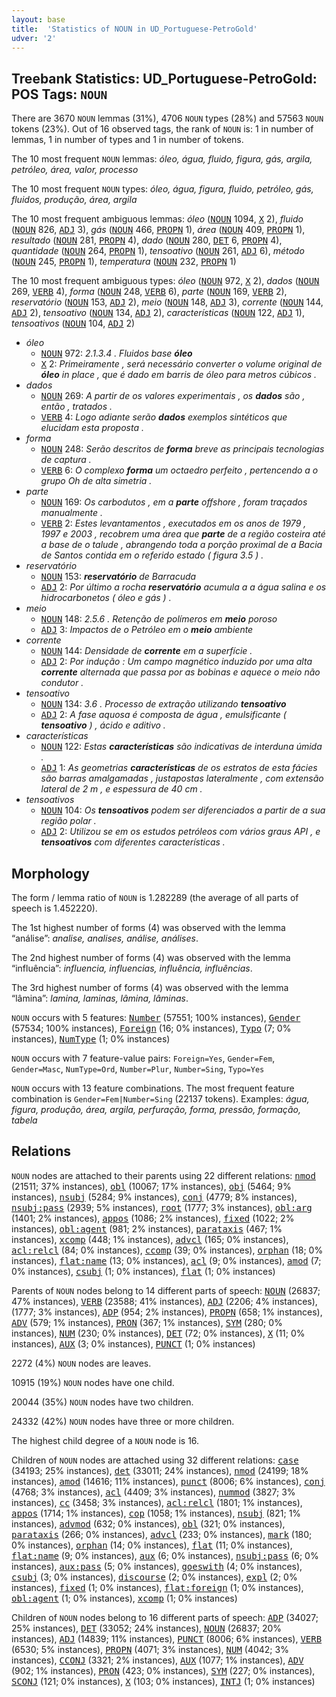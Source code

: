 ```yaml
---
layout: base
title:  'Statistics of NOUN in UD_Portuguese-PetroGold'
udver: '2'
---
```


## Treebank Statistics: UD_Portuguese-PetroGold: POS Tags: `NOUN`

There are 3670 `NOUN` lemmas (31%), 4706 `NOUN` types (28%) and 57563 `NOUN` tokens (23%).
Out of 16 observed tags, the rank of `NOUN` is: 1 in number of lemmas, 1 in number of types and 1 in number of tokens.

The 10 most frequent `NOUN` lemmas: <em>óleo, água, fluido, figura, gás, argila, petróleo, área, valor, processo</em>

The 10 most frequent `NOUN` types:  <em>óleo, água, figura, fluido, petróleo, gás, fluidos, produção, área, argila</em>

The 10 most frequent ambiguous lemmas: <em>óleo</em> (<tt><a href="pt_petrogold-pos-NOUN.html">NOUN</a></tt> 1094, <tt><a href="pt_petrogold-pos-X.html">X</a></tt> 2), <em>fluido</em> (<tt><a href="pt_petrogold-pos-NOUN.html">NOUN</a></tt> 826, <tt><a href="pt_petrogold-pos-ADJ.html">ADJ</a></tt> 3), <em>gás</em> (<tt><a href="pt_petrogold-pos-NOUN.html">NOUN</a></tt> 466, <tt><a href="pt_petrogold-pos-PROPN.html">PROPN</a></tt> 1), <em>área</em> (<tt><a href="pt_petrogold-pos-NOUN.html">NOUN</a></tt> 409, <tt><a href="pt_petrogold-pos-PROPN.html">PROPN</a></tt> 1), <em>resultado</em> (<tt><a href="pt_petrogold-pos-NOUN.html">NOUN</a></tt> 281, <tt><a href="pt_petrogold-pos-PROPN.html">PROPN</a></tt> 4), <em>dado</em> (<tt><a href="pt_petrogold-pos-NOUN.html">NOUN</a></tt> 280, <tt><a href="pt_petrogold-pos-DET.html">DET</a></tt> 6, <tt><a href="pt_petrogold-pos-PROPN.html">PROPN</a></tt> 4), <em>quantidade</em> (<tt><a href="pt_petrogold-pos-NOUN.html">NOUN</a></tt> 264, <tt><a href="pt_petrogold-pos-PROPN.html">PROPN</a></tt> 1), <em>tensoativo</em> (<tt><a href="pt_petrogold-pos-NOUN.html">NOUN</a></tt> 261, <tt><a href="pt_petrogold-pos-ADJ.html">ADJ</a></tt> 6), <em>método</em> (<tt><a href="pt_petrogold-pos-NOUN.html">NOUN</a></tt> 245, <tt><a href="pt_petrogold-pos-PROPN.html">PROPN</a></tt> 1), <em>temperatura</em> (<tt><a href="pt_petrogold-pos-NOUN.html">NOUN</a></tt> 232, <tt><a href="pt_petrogold-pos-PROPN.html">PROPN</a></tt> 1)

The 10 most frequent ambiguous types:  <em>óleo</em> (<tt><a href="pt_petrogold-pos-NOUN.html">NOUN</a></tt> 972, <tt><a href="pt_petrogold-pos-X.html">X</a></tt> 2), <em>dados</em> (<tt><a href="pt_petrogold-pos-NOUN.html">NOUN</a></tt> 269, <tt><a href="pt_petrogold-pos-VERB.html">VERB</a></tt> 4), <em>forma</em> (<tt><a href="pt_petrogold-pos-NOUN.html">NOUN</a></tt> 248, <tt><a href="pt_petrogold-pos-VERB.html">VERB</a></tt> 6), <em>parte</em> (<tt><a href="pt_petrogold-pos-NOUN.html">NOUN</a></tt> 169, <tt><a href="pt_petrogold-pos-VERB.html">VERB</a></tt> 2), <em>reservatório</em> (<tt><a href="pt_petrogold-pos-NOUN.html">NOUN</a></tt> 153, <tt><a href="pt_petrogold-pos-ADJ.html">ADJ</a></tt> 2), <em>meio</em> (<tt><a href="pt_petrogold-pos-NOUN.html">NOUN</a></tt> 148, <tt><a href="pt_petrogold-pos-ADJ.html">ADJ</a></tt> 3), <em>corrente</em> (<tt><a href="pt_petrogold-pos-NOUN.html">NOUN</a></tt> 144, <tt><a href="pt_petrogold-pos-ADJ.html">ADJ</a></tt> 2), <em>tensoativo</em> (<tt><a href="pt_petrogold-pos-NOUN.html">NOUN</a></tt> 134, <tt><a href="pt_petrogold-pos-ADJ.html">ADJ</a></tt> 2), <em>características</em> (<tt><a href="pt_petrogold-pos-NOUN.html">NOUN</a></tt> 122, <tt><a href="pt_petrogold-pos-ADJ.html">ADJ</a></tt> 1), <em>tensoativos</em> (<tt><a href="pt_petrogold-pos-NOUN.html">NOUN</a></tt> 104, <tt><a href="pt_petrogold-pos-ADJ.html">ADJ</a></tt> 2)


* <em>óleo</em>
  * <tt><a href="pt_petrogold-pos-NOUN.html">NOUN</a></tt> 972: <em>2.1.3.4 . Fluidos base <b>óleo</b></em>
  * <tt><a href="pt_petrogold-pos-X.html">X</a></tt> 2: <em>Primeiramente , será necessário converter o volume original de <b>óleo</b> in place , que é dado em barris de óleo para metros cúbicos .</em>
* <em>dados</em>
  * <tt><a href="pt_petrogold-pos-NOUN.html">NOUN</a></tt> 269: <em>A partir de os valores experimentais , os <b>dados</b> são , então , tratados .</em>
  * <tt><a href="pt_petrogold-pos-VERB.html">VERB</a></tt> 4: <em>Logo adiante serão <b>dados</b> exemplos sintéticos que elucidam esta proposta .</em>
* <em>forma</em>
  * <tt><a href="pt_petrogold-pos-NOUN.html">NOUN</a></tt> 248: <em>Serão descritos de <b>forma</b> breve as principais tecnologias de captura .</em>
  * <tt><a href="pt_petrogold-pos-VERB.html">VERB</a></tt> 6: <em>O complexo <b>forma</b> um octaedro perfeito , pertencendo a o grupo Oh de alta simetria .</em>
* <em>parte</em>
  * <tt><a href="pt_petrogold-pos-NOUN.html">NOUN</a></tt> 169: <em>Os carbodutos , em a <b>parte</b> offshore , foram traçados manualmente .</em>
  * <tt><a href="pt_petrogold-pos-VERB.html">VERB</a></tt> 2: <em>Estes levantamentos , executados em os anos de 1979 , 1997 e 2003 , recobrem uma área que <b>parte</b> de a região costeira até a base de o talude , abrangendo toda a porção proximal de a Bacia de Santos contida em o referido estado ( figura 3.5 ) .</em>
* <em>reservatório</em>
  * <tt><a href="pt_petrogold-pos-NOUN.html">NOUN</a></tt> 153: <em><b>reservatório</b> de Barracuda</em>
  * <tt><a href="pt_petrogold-pos-ADJ.html">ADJ</a></tt> 2: <em>Por último a rocha <b>reservatório</b> acumula a a água salina e os hidrocarbonetos ( óleo e gás ) .</em>
* <em>meio</em>
  * <tt><a href="pt_petrogold-pos-NOUN.html">NOUN</a></tt> 148: <em>2.5.6 . Retenção de polímeros em <b>meio</b> poroso</em>
  * <tt><a href="pt_petrogold-pos-ADJ.html">ADJ</a></tt> 3: <em>Impactos de o Petróleo em o <b>meio</b> ambiente</em>
* <em>corrente</em>
  * <tt><a href="pt_petrogold-pos-NOUN.html">NOUN</a></tt> 144: <em>Densidade de <b>corrente</b> em a superfície .</em>
  * <tt><a href="pt_petrogold-pos-ADJ.html">ADJ</a></tt> 2: <em>Por indução : Um campo magnético induzido por uma alta <b>corrente</b> alternada que passa por as bobinas e aquece o meio não condutor .</em>
* <em>tensoativo</em>
  * <tt><a href="pt_petrogold-pos-NOUN.html">NOUN</a></tt> 134: <em>3.6 . Processo de extração utilizando <b>tensoativo</b></em>
  * <tt><a href="pt_petrogold-pos-ADJ.html">ADJ</a></tt> 2: <em>A fase aquosa é composta de água , emulsificante ( <b>tensoativo</b> ) , ácido e aditivo .</em>
* <em>características</em>
  * <tt><a href="pt_petrogold-pos-NOUN.html">NOUN</a></tt> 122: <em>Estas <b>características</b> são indicativas de interduna úmida .</em>
  * <tt><a href="pt_petrogold-pos-ADJ.html">ADJ</a></tt> 1: <em>As geometrias <b>características</b> de os estratos de esta fácies são barras amalgamadas , justapostas lateralmente , com extensão lateral de 2 m , e espessura de 40 cm .</em>
* <em>tensoativos</em>
  * <tt><a href="pt_petrogold-pos-NOUN.html">NOUN</a></tt> 104: <em>Os <b>tensoativos</b> podem ser diferenciados a partir de a sua região polar .</em>
  * <tt><a href="pt_petrogold-pos-ADJ.html">ADJ</a></tt> 2: <em>Utilizou se em os estudos petróleos com vários graus API , e <b>tensoativos</b> com diferentes características .</em>

## Morphology

The form / lemma ratio of `NOUN` is 1.282289 (the average of all parts of speech is 1.452220).

The 1st highest number of forms (4) was observed with the lemma “análise”: <em>analise, analises, análise, análises</em>.

The 2nd highest number of forms (4) was observed with the lemma “influência”: <em>influencia, influencias, influência, influências</em>.

The 3rd highest number of forms (4) was observed with the lemma “lâmina”: <em>lamina, laminas, lâmina, lâminas</em>.

`NOUN` occurs with 5 features: <tt><a href="pt_petrogold-feat-Number.html">Number</a></tt> (57551; 100% instances), <tt><a href="pt_petrogold-feat-Gender.html">Gender</a></tt> (57534; 100% instances), <tt><a href="pt_petrogold-feat-Foreign.html">Foreign</a></tt> (16; 0% instances), <tt><a href="pt_petrogold-feat-Typo.html">Typo</a></tt> (7; 0% instances), <tt><a href="pt_petrogold-feat-NumType.html">NumType</a></tt> (1; 0% instances)

`NOUN` occurs with 7 feature-value pairs: `Foreign=Yes`, `Gender=Fem`, `Gender=Masc`, `NumType=Ord`, `Number=Plur`, `Number=Sing`, `Typo=Yes`

`NOUN` occurs with 13 feature combinations.
The most frequent feature combination is `Gender=Fem|Number=Sing` (22137 tokens).
Examples: <em>água, figura, produção, área, argila, perfuração, forma, pressão, formação, tabela</em>


## Relations

`NOUN` nodes are attached to their parents using 22 different relations: <tt><a href="pt_petrogold-dep-nmod.html">nmod</a></tt> (21511; 37% instances), <tt><a href="pt_petrogold-dep-obl.html">obl</a></tt> (10067; 17% instances), <tt><a href="pt_petrogold-dep-obj.html">obj</a></tt> (5464; 9% instances), <tt><a href="pt_petrogold-dep-nsubj.html">nsubj</a></tt> (5284; 9% instances), <tt><a href="pt_petrogold-dep-conj.html">conj</a></tt> (4779; 8% instances), <tt><a href="pt_petrogold-dep-nsubj-pass.html">nsubj:pass</a></tt> (2939; 5% instances), <tt><a href="pt_petrogold-dep-root.html">root</a></tt> (1777; 3% instances), <tt><a href="pt_petrogold-dep-obl-arg.html">obl:arg</a></tt> (1401; 2% instances), <tt><a href="pt_petrogold-dep-appos.html">appos</a></tt> (1086; 2% instances), <tt><a href="pt_petrogold-dep-fixed.html">fixed</a></tt> (1022; 2% instances), <tt><a href="pt_petrogold-dep-obl-agent.html">obl:agent</a></tt> (981; 2% instances), <tt><a href="pt_petrogold-dep-parataxis.html">parataxis</a></tt> (467; 1% instances), <tt><a href="pt_petrogold-dep-xcomp.html">xcomp</a></tt> (448; 1% instances), <tt><a href="pt_petrogold-dep-advcl.html">advcl</a></tt> (165; 0% instances), <tt><a href="pt_petrogold-dep-acl-relcl.html">acl:relcl</a></tt> (84; 0% instances), <tt><a href="pt_petrogold-dep-ccomp.html">ccomp</a></tt> (39; 0% instances), <tt><a href="pt_petrogold-dep-orphan.html">orphan</a></tt> (18; 0% instances), <tt><a href="pt_petrogold-dep-flat-name.html">flat:name</a></tt> (13; 0% instances), <tt><a href="pt_petrogold-dep-acl.html">acl</a></tt> (9; 0% instances), <tt><a href="pt_petrogold-dep-amod.html">amod</a></tt> (7; 0% instances), <tt><a href="pt_petrogold-dep-csubj.html">csubj</a></tt> (1; 0% instances), <tt><a href="pt_petrogold-dep-flat.html">flat</a></tt> (1; 0% instances)

Parents of `NOUN` nodes belong to 14 different parts of speech: <tt><a href="pt_petrogold-pos-NOUN.html">NOUN</a></tt> (26837; 47% instances), <tt><a href="pt_petrogold-pos-VERB.html">VERB</a></tt> (23588; 41% instances), <tt><a href="pt_petrogold-pos-ADJ.html">ADJ</a></tt> (2206; 4% instances),  (1777; 3% instances), <tt><a href="pt_petrogold-pos-ADP.html">ADP</a></tt> (954; 2% instances), <tt><a href="pt_petrogold-pos-PROPN.html">PROPN</a></tt> (658; 1% instances), <tt><a href="pt_petrogold-pos-ADV.html">ADV</a></tt> (579; 1% instances), <tt><a href="pt_petrogold-pos-PRON.html">PRON</a></tt> (367; 1% instances), <tt><a href="pt_petrogold-pos-SYM.html">SYM</a></tt> (280; 0% instances), <tt><a href="pt_petrogold-pos-NUM.html">NUM</a></tt> (230; 0% instances), <tt><a href="pt_petrogold-pos-DET.html">DET</a></tt> (72; 0% instances), <tt><a href="pt_petrogold-pos-X.html">X</a></tt> (11; 0% instances), <tt><a href="pt_petrogold-pos-AUX.html">AUX</a></tt> (3; 0% instances), <tt><a href="pt_petrogold-pos-PUNCT.html">PUNCT</a></tt> (1; 0% instances)

2272 (4%) `NOUN` nodes are leaves.

10915 (19%) `NOUN` nodes have one child.

20044 (35%) `NOUN` nodes have two children.

24332 (42%) `NOUN` nodes have three or more children.

The highest child degree of a `NOUN` node is 16.

Children of `NOUN` nodes are attached using 32 different relations: <tt><a href="pt_petrogold-dep-case.html">case</a></tt> (34193; 25% instances), <tt><a href="pt_petrogold-dep-det.html">det</a></tt> (33011; 24% instances), <tt><a href="pt_petrogold-dep-nmod.html">nmod</a></tt> (24199; 18% instances), <tt><a href="pt_petrogold-dep-amod.html">amod</a></tt> (14616; 11% instances), <tt><a href="pt_petrogold-dep-punct.html">punct</a></tt> (8006; 6% instances), <tt><a href="pt_petrogold-dep-conj.html">conj</a></tt> (4768; 3% instances), <tt><a href="pt_petrogold-dep-acl.html">acl</a></tt> (4409; 3% instances), <tt><a href="pt_petrogold-dep-nummod.html">nummod</a></tt> (3827; 3% instances), <tt><a href="pt_petrogold-dep-cc.html">cc</a></tt> (3458; 3% instances), <tt><a href="pt_petrogold-dep-acl-relcl.html">acl:relcl</a></tt> (1801; 1% instances), <tt><a href="pt_petrogold-dep-appos.html">appos</a></tt> (1714; 1% instances), <tt><a href="pt_petrogold-dep-cop.html">cop</a></tt> (1058; 1% instances), <tt><a href="pt_petrogold-dep-nsubj.html">nsubj</a></tt> (821; 1% instances), <tt><a href="pt_petrogold-dep-advmod.html">advmod</a></tt> (632; 0% instances), <tt><a href="pt_petrogold-dep-obl.html">obl</a></tt> (321; 0% instances), <tt><a href="pt_petrogold-dep-parataxis.html">parataxis</a></tt> (266; 0% instances), <tt><a href="pt_petrogold-dep-advcl.html">advcl</a></tt> (233; 0% instances), <tt><a href="pt_petrogold-dep-mark.html">mark</a></tt> (180; 0% instances), <tt><a href="pt_petrogold-dep-orphan.html">orphan</a></tt> (14; 0% instances), <tt><a href="pt_petrogold-dep-flat.html">flat</a></tt> (11; 0% instances), <tt><a href="pt_petrogold-dep-flat-name.html">flat:name</a></tt> (9; 0% instances), <tt><a href="pt_petrogold-dep-aux.html">aux</a></tt> (6; 0% instances), <tt><a href="pt_petrogold-dep-nsubj-pass.html">nsubj:pass</a></tt> (6; 0% instances), <tt><a href="pt_petrogold-dep-aux-pass.html">aux:pass</a></tt> (5; 0% instances), <tt><a href="pt_petrogold-dep-goeswith.html">goeswith</a></tt> (4; 0% instances), <tt><a href="pt_petrogold-dep-csubj.html">csubj</a></tt> (3; 0% instances), <tt><a href="pt_petrogold-dep-discourse.html">discourse</a></tt> (2; 0% instances), <tt><a href="pt_petrogold-dep-expl.html">expl</a></tt> (2; 0% instances), <tt><a href="pt_petrogold-dep-fixed.html">fixed</a></tt> (1; 0% instances), <tt><a href="pt_petrogold-dep-flat-foreign.html">flat:foreign</a></tt> (1; 0% instances), <tt><a href="pt_petrogold-dep-obl-agent.html">obl:agent</a></tt> (1; 0% instances), <tt><a href="pt_petrogold-dep-xcomp.html">xcomp</a></tt> (1; 0% instances)

Children of `NOUN` nodes belong to 16 different parts of speech: <tt><a href="pt_petrogold-pos-ADP.html">ADP</a></tt> (34027; 25% instances), <tt><a href="pt_petrogold-pos-DET.html">DET</a></tt> (33052; 24% instances), <tt><a href="pt_petrogold-pos-NOUN.html">NOUN</a></tt> (26837; 20% instances), <tt><a href="pt_petrogold-pos-ADJ.html">ADJ</a></tt> (14839; 11% instances), <tt><a href="pt_petrogold-pos-PUNCT.html">PUNCT</a></tt> (8006; 6% instances), <tt><a href="pt_petrogold-pos-VERB.html">VERB</a></tt> (6530; 5% instances), <tt><a href="pt_petrogold-pos-PROPN.html">PROPN</a></tt> (4071; 3% instances), <tt><a href="pt_petrogold-pos-NUM.html">NUM</a></tt> (4042; 3% instances), <tt><a href="pt_petrogold-pos-CCONJ.html">CCONJ</a></tt> (3321; 2% instances), <tt><a href="pt_petrogold-pos-AUX.html">AUX</a></tt> (1077; 1% instances), <tt><a href="pt_petrogold-pos-ADV.html">ADV</a></tt> (902; 1% instances), <tt><a href="pt_petrogold-pos-PRON.html">PRON</a></tt> (423; 0% instances), <tt><a href="pt_petrogold-pos-SYM.html">SYM</a></tt> (227; 0% instances), <tt><a href="pt_petrogold-pos-SCONJ.html">SCONJ</a></tt> (121; 0% instances), <tt><a href="pt_petrogold-pos-X.html">X</a></tt> (103; 0% instances), <tt><a href="pt_petrogold-pos-INTJ.html">INTJ</a></tt> (1; 0% instances)

